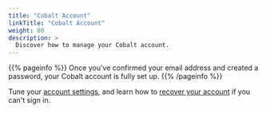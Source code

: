```yaml
---
title: "Cobalt Account"
linkTitle: "Cobalt Account"
weight: 80
description: >
  Discover how to manage your Cobalt account.
---
```


{{% pageinfo %}}
Once you've confirmed your email address and created a password, your Cobalt account is fully set up.
{{% /pageinfo %}}

Tune your [account settings](/platform-deep-dive/cobalt-account/account-settings/), and learn how to [recover your account](/platform-deep-dive/cobalt-account/account-recovery/) if you can't sign in.
